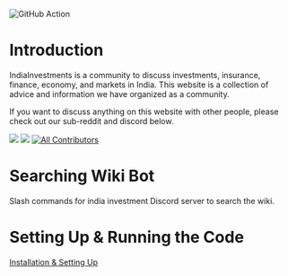 ![GitHub Action](https://github.com/indiainvestments/slash_commands/actions/workflows/deno-lint-tests.yml)

# Introduction

IndiaInvestments is a community to discuss investments, insurance, finance, economy, and markets in India. This website is a collection of advice and information we have organized as a community.

If you want to discuss anything on this website with other people, please check out our sub-reddit and discord below.

[![](https://img.shields.io/reddit/subreddit-subscribers/indiainvestments?style=social)](https://reddit.com/r/indiainvestments) [![](https://img.shields.io/discord/546638391127572500)](https://discord.gg/hqBNg4u) [![All Contributors](https://img.shields.io/badge/all_contributors-20-orange.svg?style=flat-square)](./#contributors)

# Searching Wiki Bot

Slash commands for india investment Discord server to search the wiki.

# Setting Up & Running the Code

[Installation & Setting Up](https://github.com/indiainvestments/slash_commands/wiki/Installation-&-Setting-Up)
